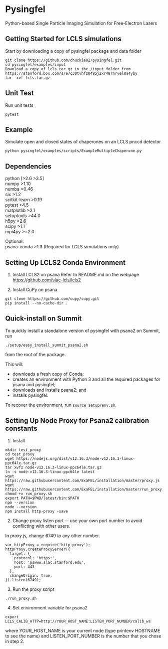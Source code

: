 # Pysingfel
Python-based Single Particle Imaging Simulation for Free-Electron Lasers

## Getting Started for LCLS simulations

Start by downloading a copy of pysingfel package and data folder  
```
git clone https://github.com/chuckie82/pysingfel.git  
cd pysingfel/examples/input  
Download a copy of lcls.tar.gz in the /input folder from https://stanford.box.com/s/e7c30tvhfz0485j2xr48rnrvel8a4yby
tar -xvf lcls.tar.gz
```

## Unit Test

Run unit tests
```
pytest
```

## Example

Simulate open and closed states of chaperones on an LCLS pnccd detector
```
python pysingfel/examples/scripts/ExampleMultipleChaperone.py
```

## Dependencies

python         [>2.6 >3.5]  
numpy          >1.10  
numba          >0.46  
six            >1.2  
scitkit-learn  >0.19  
pytest         >4.5  
matplotlib     >2.1  
setuptools     >44.0  
h5py           >2.6  
scipy          >1.1  
mpi4py         >=2.0  
  
Optional:  
psana-conda    >1.3  (Required for LCLS simulations only)


## Setting Up LCLS2 Conda Environment

1. Install LCLS2 on psana
Refer to README.md on the webpage https://github.com/slac-lcls/lcls2


2. Install CuPy on psana
```
git clone https://github.com/cupy/cupy.git
pip install --no-cache-dir .
```


## Quick-install on Summit

To quickly install a standalone version of pysingfel with psana2 on Summit, run
```
./setup/easy_install_summit_psana2.sh
```
from the root of the package.

This will:
  - downloads a fresh copy of Conda;
  - creates an environment with Python 3 and all the required packages for psana and pysingfel;
  - downloads and installs psana2; and
  - installs pysingfel.

To recover the environment, run `source setup/env.sh`.

## Setting Up Node Proxy for Psana2 calibration constants

1. Install

```
mkdir test_proxy
cd test_proxy
wget https://nodejs.org/dist/v12.16.3/node-v12.16.3-linux-ppc64le.tar.gz
tar xvfz node-v12.16.3-linux-ppc64le.tar.gz
ln -s node-v12.16.3-linux-ppc64le latest
wget https://raw.githubusercontent.com/ExaFEL/installation/master/proxy.js
wget https://raw.githubusercontent.com/ExaFEL/installation/master/run_proxy.sh
chmod +x run_proxy.sh
export PATH=$PWD/latest/bin:$PATH
npm --version
node --version
npm install http-proxy -save
```

2. Change proxy listen port -- use your own port number to avoid conflicting with other users.

In proxy.js, change 6749 to any other number.
```
var httpProxy = require('http-proxy');
httpProxy.createProxyServer({
  target: {
    protocol: 'https:',
    host: 'pswww.slac.stanford.edu',
    port: 443
  },
  changeOrigin: true,
}).listen(6749); 
```

3. Run the proxy script

```
./run_proxy.sh
```

4. Set environment variable for psana2

```
export LCLS_CALIB_HTTP=http://YOUR_HOST_NAME:LISTEN_PORT_NUMBER/calib_ws
```
where YOUR_HOST_NAME is your current node (type printenv HOSTNAME to see the name) and LISTEN_PORT_NUMBER is the number that you chose in step 2.
